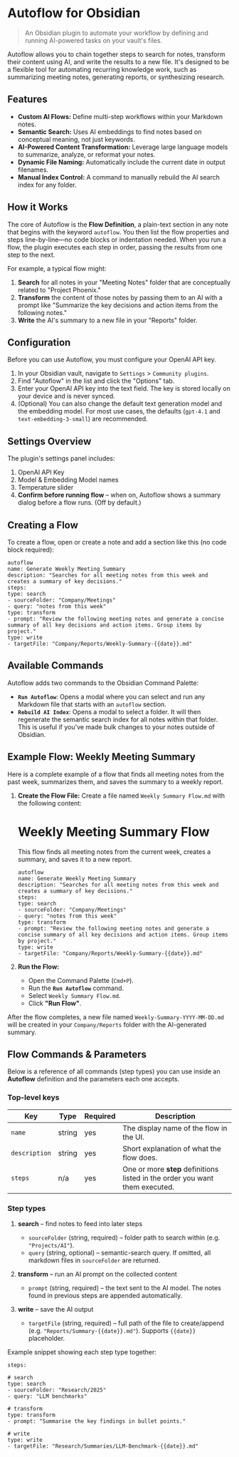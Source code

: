 # Autoflow for Obsidian

> An Obsidian plugin to automate your workflow by defining and running AI-powered tasks on your vault's files.

Autoflow allows you to chain together steps to search for notes, transform their content using AI, and write the results to a new file. It's designed to be a flexible tool for automating recurring knowledge work, such as summarizing meeting notes, generating reports, or synthesizing research.

## Features

*   **Custom AI Flows:** Define multi-step workflows within your Markdown notes.
*   **Semantic Search:** Uses AI embeddings to find notes based on conceptual meaning, not just keywords.
*   **AI-Powered Content Transformation:** Leverage large language models to summarize, analyze, or reformat your notes.
*   **Dynamic File Naming:** Automatically include the current date in output filenames.
*   **Manual Index Control:** A command to manually rebuild the AI search index for any folder.

## How it Works

The core of Autoflow is the **Flow Definition**, a plain-text section in any note that begins with the keyword `autoflow`. You then list the flow properties and steps line-by-line—no code blocks or indentation needed. When you run a flow, the plugin executes each step in order, passing the results from one step to the next.

For example, a typical flow might:
1.  **Search** for all notes in your "Meeting Notes" folder that are conceptually related to "Project Phoenix."
2.  **Transform** the content of those notes by passing them to an AI with a prompt like "Summarize the key decisions and action items from the following notes."
3.  **Write** the AI's summary to a new file in your "Reports" folder.


## Configuration

Before you can use Autoflow, you must configure your OpenAI API key.

1.  In your Obsidian vault, navigate to `Settings` > `Community plugins`.
2.  Find "Autoflow" in the list and click the "Options" tab.
3.  Enter your OpenAI API key into the text field. The key is stored locally on your device and is never synced.
4.  (Optional) You can also change the default text generation model and the embedding model. For most use cases, the defaults (`gpt-4.1` and `text-embedding-3-small`) are recommended.

## Settings Overview

The plugin's settings panel includes:

1. OpenAI API Key
2. Model & Embedding Model names
3. Temperature slider
4. **Confirm before running flow** – when on, Autoflow shows a summary dialog before a flow runs. (Off by default.)

## Creating a Flow

To create a flow, open or create a note and add a section like this (no code block required):

```text
autoflow
name: Generate Weekly Meeting Summary
description: "Searches for all meeting notes from this week and creates a summary of key decisions."
steps:
type: search
- sourceFolder: "Company/Meetings"
- query: "notes from this week"
type: transform
- prompt: "Review the following meeting notes and generate a concise summary of all key decisions and action items. Group items by project."
type: write
- targetFile: "Company/Reports/Weekly-Summary-{{date}}.md"
```

## Available Commands

Autoflow adds two commands to the Obsidian Command Palette:

*   **`Run Autoflow`**: Opens a modal where you can select and run any Markdown file that starts with an `autoflow` section.
*   **`Rebuild AI Index`**: Opens a modal to select a folder. It will then regenerate the semantic search index for all notes within that folder. This is useful if you've made bulk changes to your notes outside of Obsidian.

## Example Flow: Weekly Meeting Summary

Here is a complete example of a flow that finds all meeting notes from the past week, summarizes them, and saves the summary to a weekly report.

1.  **Create the Flow File:** Create a file named `Weekly Summary Flow.md` with the following content:

    # Weekly Meeting Summary Flow

    This flow finds all meeting notes from the current week, creates a summary, and saves it to a new report.

    ```text
    autoflow
    name: Generate Weekly Meeting Summary
    description: "Searches for all meeting notes from this week and creates a summary of key decisions."
    steps:
    type: search
    - sourceFolder: "Company/Meetings"
    - query: "notes from this week"
    type: transform
    - prompt: "Review the following meeting notes and generate a concise summary of all key decisions and action items. Group items by project."
    type: write
    - targetFile: "Company/Reports/Weekly-Summary-{{date}}.md"
    ```
2.  **Run the Flow:**
    *   Open the Command Palette (`Cmd+P`).
    *   Run the **`Run Autoflow`** command.
    *   Select `Weekly Summary Flow.md`.
    *   Click **"Run Flow"**.

After the flow completes, a new file named `Weekly-Summary-YYYY-MM-DD.md` will be created in your `Company/Reports` folder with the AI-generated summary.

## Flow Commands & Parameters

Below is a reference of all commands (step types) you can use inside an **Autoflow** definition and the parameters each one accepts.

### Top-level keys

| Key | Type | Required | Description |
|-----|------|----------|-------------|
| `name` | string | yes | The display name of the flow in the UI. |
| `description` | string | yes | Short explanation of what the flow does. |
| `steps` | n/a | yes | One or more **step** definitions listed in the order you want them executed. |

### Step types

1. **search** – find notes to feed into later steps
   * `sourceFolder` (string, required) – folder path to search within (e.g. `"Projects/AI"`).
   * `query` (string, optional) – semantic-search query. If omitted, all markdown files in `sourceFolder` are returned.

2. **transform** – run an AI prompt on the collected content
   * `prompt` (string, required) – the text sent to the AI model. The notes found in previous steps are appended automatically.

3. **write** – save the AI output
   * `targetFile` (string, required) – full path of the file to create/append (e.g. `"Reports/Summary-{{date}}.md"`). Supports `{{date}}` placeholder.

Example snippet showing each step type together:

```text
steps:

# search
type: search
- sourceFolder: "Research/2025"
- query: "LLM benchmarks"

# transform
type: transform
- prompt: "Summarise the key findings in bullet points."

# write
type: write
- targetFile: "Research/Summaries/LLM-Benchmark-{{date}}.md"
```
